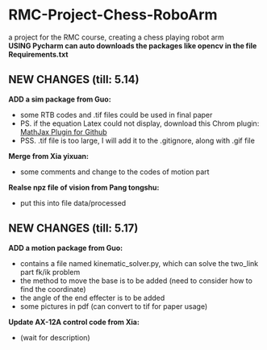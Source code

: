 # RMC-Project-Chess-RoboArm
a project for the RMC course, creating a chess playing robot arm\
**USING Pycharm can auto downloads the packages like opencv in the file Requirements.txt**

## NEW CHANGES (till: 5.14)
**ADD a sim package from Guo:**
* some RTB codes and .tif files could be used in final paper
* PS. if the equation Latex could not display, download this Chrom plugin: [MathJax Plugin for Github](https://chrome.google.com/webstore/detail/mathjax-plugin-for-github/ioemnmodlmafdkllaclgeombjnmnbima/related?hl=zh-CN)
* PSS. .tif file is too large, I will add it to the .gitignore, along with .gif file


**Merge from Xia yixuan:**
* some comments and change to the codes of motion part


**Realse npz file of vision from Pang tongshu:**
* put this into file data/processed

## NEW CHANGES (till: 5.17)
**ADD a motion package from Guo:**
* contains a file named kinematic_solver.py, which can solve the two_link part fk/ik problem
* the method to move the base is to be added (need to consider how to find the coordinate)
* the angle of the end effecter is to be added
* some pictures in pdf (can convert to tif for paper usage)

**Update AX-12A control code from Xia:**
* (wait for description)
